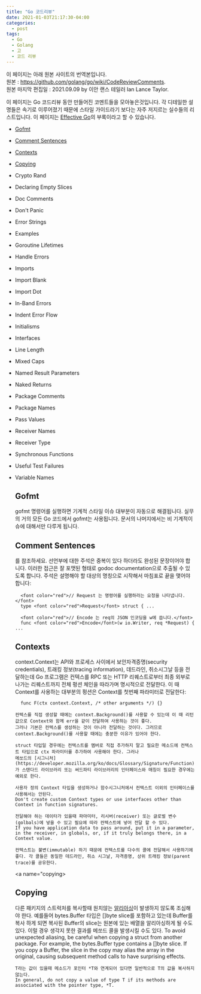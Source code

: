 ```yaml
---
title: "Go 코드리뷰"
date: 2021-01-03T21:17:30-04:00
categories:
  - post
tags:
  - Go
  - Golang
  - 고
  - 코드 리뷰
---
```


  이 페이지는 아래 원본 사이트의 번역본입니다.  
    원본 : https://github.com/golang/go/wiki/CodeReviewComments.  
    원본 마지막 편집일 : 2021.09.09 by 이안 랜스 테일러 Ian Lance Taylor.

이 페이지는 Go 코드리뷰 동안 만들어진 코멘트들을 모아놓은것입니다. 각 디테일한 설명들은 속기로 이루어졌기 때문에 스타일 가이드라기 보다는 자주 저지르는 실수들의 리스트입니다.
이 페이지는 [Effective Go](https://go.dev/doc/effective_go)의 부록이라고 할 수 있습니다.

- [Gofmt](#gofmt)
- [Comment Sentences](#commentsentences)
- [Contexts](#contexts)
- [Copying](#copying)
- Crypto Rand
- Declaring Empty Slices
- Doc Comments
- Don't Panic
- Error Strings
- Examples
- Goroutine Lifetimes
- Handle Errors
- Imports
- Import Blank
- Import Dot
- In-Band Errors
- Indent Error Flow
- Initialisms
- Interfaces
- Line Length
- Mixed Caps
- Named Result Parameters
- Naked Returns
- Package Comments
- Package Names
- Pass Values
- Receiver Names
- Receiver Type
- Synchronous Functions
- Useful Test Failures
- Variable Names

    <a name="gofmt">
      <h2>Gofmt</h2>
      gofmt 명령어를 실행하면 기계적 스타일 이슈 대부분이 자동으로 해결됩니다. 실무의 거의 모든 Go 코드에서 gofmt는 사용됩니다. 문서의 나머지에서는 비 기계적이슈에 대해서만 다루게 됩니다. 
    </a>

    <a name="commentsentences">
      <h2>Comment Sentences</h2> 
      <https://golang.org/doc/effective_go.html#commentary>를 참조하세요. 선언부에 대한 주석은 중복이 있다 하더라도 완성된 문장이어야 합니다. 이러한 접근은 잘 포맷된 형태로 godoc documentation으로 추출될 수 있도록 합니다. 주석은 설명해야 할 대상의 명칭으로 시작해서 마침표로 끝을 맺어야 합니다:

        <font color="red">// Request 는 명령어를 실행하라는 요청을 나타냅니다.</font>
        type <font color="red">Request</font> struct { ...

        <font color="red">// Encode 는 req의 JSON 인코딩을 w에 씁니다.</font>
        func <font color="red">Encode</font>(w io.Writer, req *Request) { ...

    </a>

    <a name="contexts"> 
      <h2>Contexts</h2>
      context.Context는 API와 프로세스 사이에서 보안자격증명(security credentials), 트래킹 정보(tracing information), 데드라인, 취소시그날 등을 전달하는데   
      Go 프로그램은 컨텍스를 RPC 또는 HTTP 리퀘스트로부터 최종 외부로 나가는 리퀘스트까지 전체 펑션 체인을 따라가며 명시적으로 전달한다.   
      이 때 Context를 사용하는 대부분의 펑션은 Context를 첫번째 파라미터로 전달한다:   

        func F(ctx context.Context, /* other arguments */) {}
      
      컨텍스를 직접 생성할 때에는 context.Background()를 사용할 수 있는데 이 때 리턴값으로 Context와 함께 err을 같이 전달하여 사용하는 것이 좋다. 
      그러나 기본은 컨텍스를 생성하는 것이 아니라 전달하는 것이다. 그러므로 context.Background()를 사용할 때에는 충분한 이유가 있어야 한다. 
      
      struct 타입일 경우에는 컨텍스트를 멤버로 직접 추가하지 말고 필요한 메소드에 컨텍스트 타입으로 ctx 파라미터를 추가하여 사용해야 한다. 그러나 
      메쏘드의 [시그니처](https://developer.mozilla.org/ko/docs/Glossary/Signature/Function)가 스탠다드 라이브러리 또는 써드파티 라이브러리의 인터페이스와 매칭이 필요한 경우에는 예외로 한다.

      사용자 정의 Context 타입을 생성하거나 함수시그니처에서 컨텍스트 이외의 인터페이스를 사용해서는 안된다.
      Don't create custom Context types or use interfaces other than Context in function signatures.

      전달해야 하는 데이타가 있을때 파마미터, 리시버(receiver) 또는 글로벌 변수(golbals)에 넣을 수 있고 필요에 따라 컨텍스트에 넣어 전달 할 수 있다. 
      If you have application data to pass around, put it in a parameter, in the receiver, in globals, or, if it truly belongs there, in a Context value.

      컨텍스트는 불변(immutable) 하기 때문에 컨텍스트를 다수의 콜에 전달해서 사용하기에 좋다. 각 콜들은 동일한 데드라인, 취소 시그날, 자격증명, 상위 트래킹 정보(parent trace)를 공유한다. 
    </a>
    
    <a name="copying>
      <h2>Copying</h2>
      다른 패키지의 스트럭처를 복사할때 원치않는 [알리아싱](https://seonggyu.tistory.com/24)이 발생하지 않도록 조심해야 한다. 예를들어 bytes.Buffer 타입은 []byte slice를 포함하고 있는데
      Buffer를 복사 하게 되면 복사된 Buffer의 slice는 원본에 있는 배열을 알리아싱하게 될 수도 있다. 이럴 경우 생각지 못한 결과를 메쏘드 콜을 발생시킬 수도 있다. 
      To avoid unexpected aliasing, be careful when copying a struct from another package. For example, the bytes.Buffer type contains a []byte slice. If you copy a Buffer, the slice in the copy may alias the array in the original, causing subsequent method calls to have surprising effects.

      T라는 값이 있을때 메소드가 포인터 *T와 연계되어 있다면 일반적으로 T의 값을 복사하지 않는다. 
      In general, do not copy a value of type T if its methods are associated with the pointer type, *T.

    </a>
